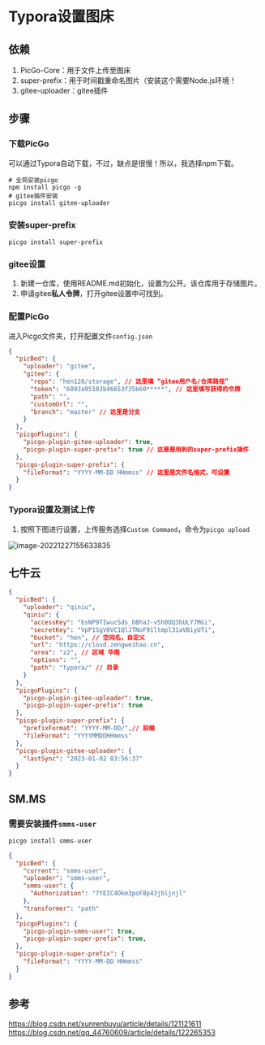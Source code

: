 # Typora设置图床
## 依赖

1. PicGo-Core：用于文件上传至图床
2. super-prefix：用于时间戳重命名图片（安装这个需要Node.js环境！
3. gitee-uploader：gitee插件

## 步骤

### 下载PicGo

可以通过Typora自动下载，不过，缺点是很慢！所以，我选择npm下载。

```
# 全局安装picgo
npm install picgo -g
# gitee插件安装
picgo install gitee-uploader
```

### 安装super-prefix

```
picgo install super-prefix
```

### gitee设置

1. 新建一仓库，使用README.md初始化，设置为公开。该仓库用于存储图片。
2. 申请gitee**私人令牌**，打开gitee设置中可找到。

### 配置PicGo

进入Picgo文件夹，打开配置文件`config.json`

```json
{
  "picBed": {
    "uploader": "gitee",
    "gitee": {
      "repo": "hen128/storage", // 这里填 “gitee用户名/仓库路径”
      "token": "6093a95103b46653f35b60*****", // 这里填写获得的令牌
      "path": "",
      "customUrl": "",
      "branch": "master" // 这里是分支
    }
  },
  "picgoPlugins": {
    "picgo-plugin-gitee-uploader": true,
    "picgo-plugin-super-prefix": true // 这是是用到的super-prefix插件
  },
  "picgo-plugin-super-prefix": {
    "fileFormat": "YYYY-MM-DD HHmmss" // 这里是文件名格式，可设置
  }
}
```

### Typora设置及测试上传

1. 按照下图进行设置，上传服务选择`Custom Command`，命令为`picgo upload`

![image-20221227155633835](https://gitee.com/hen128/storage/raw/master/typora/2022-12-27%20155635.png)

## 七牛云

```json
{
  "picBed": {
    "uploader": "qiniu",
    "qiniu": {
      "accessKey": "bsNP9TIwucSds_bBhaJ-v5h0OQ3hULY7MGi",
      "secretKey": "VpP1SgV0VC1QlJTNoF91ltmpl31aVBiyUTi",
      "bucket": "hen", // 空间名，自定义
      "url": "https://cloud.zengweihao.cn",
      "area": "z2", // 区域 华南
      "options": "",
      "path": "typora/" // 目录
    }
  },
  "picgoPlugins": {
    "picgo-plugin-gitee-uploader": true,
    "picgo-plugin-super-prefix": true
  },
  "picgo-plugin-super-prefix": {
    "prefixFormat": "YYYY-MM-DD/",// 前缀
    "fileFormat": "YYYYMMDDHHmmss"
  },
  "picgo-plugin-gitee-uploader": {
    "lastSync": "2023-01-02 03:56:37"
  }
}
```

## SM.MS

### 需要安装插件`smms-user`
```sh
picgo install smms-user
```

```json
{
  "picBed": {
    "current": "smms-user",
    "uploader": "smms-user",
    "smms-user": {
      "Authorization": "7YEIC4Okm3poF8p43jbljnjl"
    },
    "transformer": "path"
  },
  "picgoPlugins": {
    "picgo-plugin-smms-user": true,
    "picgo-plugin-super-prefix": true,
  },
  "picgo-plugin-super-prefix": {
    "fileFormat": "YYYY-MM-DD HHmmss"
  }
}
```

## 参考

https://blog.csdn.net/xunrenbuyu/article/details/121121611
https://blog.csdn.net/qq_44760609/article/details/122265353

